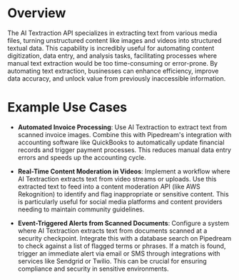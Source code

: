 # Overview

The AI Textraction API specializes in extracting text from various media files, turning unstructured content like images and videos into structured textual data. This capability is incredibly useful for automating content digitization, data entry, and analysis tasks, facilitating processes where manual text extraction would be too time-consuming or error-prone. By automating text extraction, businesses can enhance efficiency, improve data accuracy, and unlock value from previously inaccessible information.

# Example Use Cases

- **Automated Invoice Processing**:
  Use AI Textraction to extract text from scanned invoice images. Combine this with Pipedream's integration with accounting software like QuickBooks to automatically update financial records and trigger payment processes. This reduces manual data entry errors and speeds up the accounting cycle.

- **Real-Time Content Moderation in Videos**:
  Implement a workflow where AI Textraction extracts text from video streams or uploads. Use this extracted text to feed into a content moderation API (like AWS Rekognition) to identify and flag inappropriate or sensitive content. This is particularly useful for social media platforms and content providers needing to maintain community guidelines.

- **Event-Triggered Alerts from Scanned Documents**:
  Configure a system where AI Textraction extracts text from documents scanned at a security checkpoint. Integrate this with a database search on Pipedream to check against a list of flagged terms or phrases. If a match is found, trigger an immediate alert via email or SMS through integrations with services like Sendgrid or Twilio. This can be crucial for ensuring compliance and security in sensitive environments.
